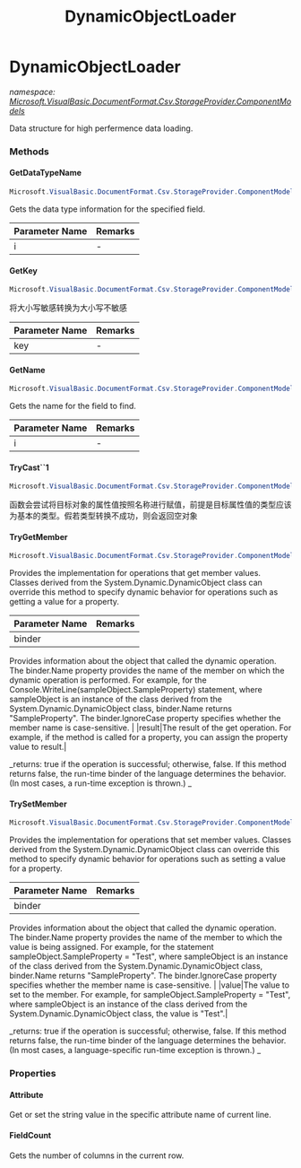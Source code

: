 ﻿---
title: DynamicObjectLoader
---

# DynamicObjectLoader
_namespace: [Microsoft.VisualBasic.DocumentFormat.Csv.StorageProvider.ComponentModels](N-Microsoft.VisualBasic.DocumentFormat.Csv.StorageProvider.ComponentModels.html)_

Data structure for high perfermence data loading.

### Methods

#### GetDataTypeName
```csharp
Microsoft.VisualBasic.DocumentFormat.Csv.StorageProvider.ComponentModels.DynamicObjectLoader.GetDataTypeName(System.Int32)
```
Gets the data type information for the specified field.

|Parameter Name|Remarks|
|--------------|-------|
|i|-|


#### GetKey
```csharp
Microsoft.VisualBasic.DocumentFormat.Csv.StorageProvider.ComponentModels.DynamicObjectLoader.GetKey(System.String)
```
将大小写敏感转换为大小写不敏感

|Parameter Name|Remarks|
|--------------|-------|
|key|-|


#### GetName
```csharp
Microsoft.VisualBasic.DocumentFormat.Csv.StorageProvider.ComponentModels.DynamicObjectLoader.GetName(System.Int32)
```
Gets the name for the field to find.

|Parameter Name|Remarks|
|--------------|-------|
|i|-|


#### TryCast``1
```csharp
Microsoft.VisualBasic.DocumentFormat.Csv.StorageProvider.ComponentModels.DynamicObjectLoader.TryCast``1
```
函数会尝试将目标对象的属性值按照名称进行赋值，前提是目标属性值的类型应该为基本的类型。假若类型转换不成功，则会返回空对象

#### TryGetMember
```csharp
Microsoft.VisualBasic.DocumentFormat.Csv.StorageProvider.ComponentModels.DynamicObjectLoader.TryGetMember(System.Dynamic.GetMemberBinder,System.Object@)
```
Provides the implementation for operations that get member values. Classes derived
 from the System.Dynamic.DynamicObject class can override this method to specify
 dynamic behavior for operations such as getting a value for a property.

|Parameter Name|Remarks|
|--------------|-------|
|binder|
 Provides information about the object that called the dynamic operation. The
 binder.Name property provides the name of the member on which the dynamic operation
 is performed. For example, for the Console.WriteLine(sampleObject.SampleProperty)
 statement, where sampleObject is an instance of the class derived from the System.Dynamic.DynamicObject
 class, binder.Name returns "SampleProperty". The binder.IgnoreCase property specifies
 whether the member name is case-sensitive.
 |
|result|The result of the get operation. For example, if the method is called for a property, you can assign the property value to result.|

_returns: 
 true if the operation is successful; otherwise, false. If this method returns
 false, the run-time binder of the language determines the behavior. (In most
 cases, a run-time exception is thrown.)
 _

#### TrySetMember
```csharp
Microsoft.VisualBasic.DocumentFormat.Csv.StorageProvider.ComponentModels.DynamicObjectLoader.TrySetMember(System.Dynamic.SetMemberBinder,System.Object)
```
Provides the implementation for operations that set member values. Classes derived
 from the System.Dynamic.DynamicObject class can override this method to specify
 dynamic behavior for operations such as setting a value for a property.

|Parameter Name|Remarks|
|--------------|-------|
|binder|
 Provides information about the object that called the dynamic operation. The
 binder.Name property provides the name of the member to which the value is being
 assigned. For example, for the statement sampleObject.SampleProperty = "Test",
 where sampleObject is an instance of the class derived from the System.Dynamic.DynamicObject
 class, binder.Name returns "SampleProperty". The binder.IgnoreCase property specifies
 whether the member name is case-sensitive.
 |
|value|The value to set to the member. For example, for sampleObject.SampleProperty
 = "Test", where sampleObject is an instance of the class derived from the System.Dynamic.DynamicObject
 class, the value is "Test".|

_returns: 
 true if the operation is successful; otherwise, false. If this method returns
 false, the run-time binder of the language determines the behavior. (In most
 cases, a language-specific run-time exception is thrown.)
 _



### Properties

#### Attribute
Get or set the string value in the specific attribute name of current line.
#### FieldCount
Gets the number of columns in the current row.

